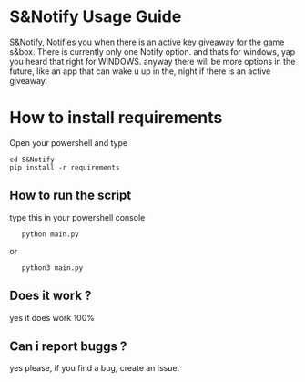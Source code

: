 # S&Notify Usage Guide

S&Notify, Notifies you when there is an active key giveaway for the game s&box.
There is currently only one Notify option. and thats for windows, yap you heard that right for WINDOWS.
anyway there will be more options in the future, like an app that can wake u up in the, night if there is an active giveaway.


# How to install requirements

Open your powershell and type

    cd S&Notify
    pip install -r requirements

## How to run the script

type this in your powershell console

	   python main.py
   or
	   
	   python3 main.py

## Does it work ?

yes it does work 100%

## Can i report buggs ? 

yes please, if you find a bug, create an issue.
```